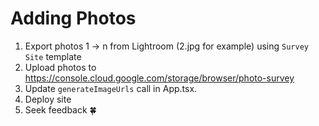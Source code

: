 # Adding Photos

1. Export photos 1 -> n from Lightroom (2.jpg for example) using `Survey Site` template
1. Upload photos to https://console.cloud.google.com/storage/browser/photo-survey
1. Update `generateImageUrls` call in App.tsx.
1. Deploy site
1. Seek feedback 🍀
